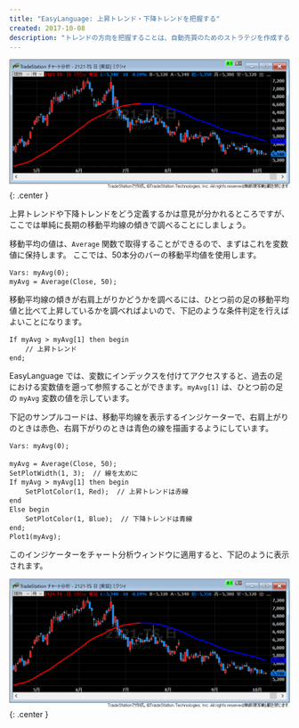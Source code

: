 ```yaml
---
title: "EasyLanguage: 上昇トレンド・下降トレンドを把握する"
created: 2017-10-08
description: "トレンドの方向を把握することは、自動売買のためのストラテジを作成するときの最初のステップとなります。"
---
```


![graps-trend1.png](graps-trend1.png){: .center }

上昇トレンドや下降トレンドをどう定義するかは意見が分かれるところですが、ここでは単純に長期の移動平均線の傾きで調べることにしましょう。

移動平均の値は、`Average` 関数で取得することができるので、まずはこれを変数値に保持します。
ここでは、50本分のバーの移動平均値を使用します。

~~~
Vars: myAvg(0);
myAvg = Average(Close, 50);
~~~

移動平均線の傾きが右肩上がりかどうかを調べるには、ひとつ前の足の移動平均値と比べて上昇しているかを調べればよいので、下記のような条件判定を行えばよいことになります。

~~~
If myAvg > myAvg[1] then begin
    // 上昇トレンド
end;
~~~

<div class="note">
EasyLanguage では、変数にインデックスを付けてアクセスすると、過去の足における変数値を遡って参照することができます。<code>myAvg[1]</code> は、ひとつ前の足の <code>myAvg</code> 変数の値を示しています。
</div>

下記のサンプルコードは、移動平均線を表示するインジケーターで、右肩上がりのときは赤色、右肩下がりのときは青色の線を描画するようにしています。

~~~
Vars: myAvg(0);

myAvg = Average(Close, 50);
SetPlotWidth(1, 3);  // 線を太めに
If myAvg > myAvg[1] then begin
    SetPlotColor(1, Red);  // 上昇トレンドは赤線
end
Else begin
    SetPlotColor(1, Blue);  // 下降トレンドは青線
end;
Plot1(myAvg);
~~~

このインジケーターをチャート分析ウィンドウに適用すると、下記のように表示されます。

![graps-trend1.png](graps-trend1.png){: .center }

